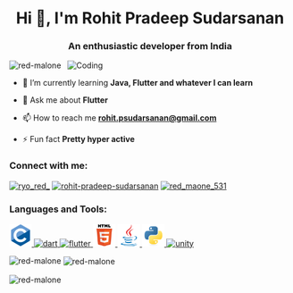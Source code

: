 <h1 align="center">Hi 👋, I'm Rohit Pradeep Sudarsanan</h1>
<h3 align="center">An enthusiastic developer from India</h3>
<img align="right" alt="Coding" width="400" src="https://camo.githubusercontent.com/cae12fddd9d6982901d82580bdf321d81fb299141098ca1c2d4891870827bf17/68747470733a2f2f6d69726f2e6d656469756d2e636f6d2f6d61782f313336302f302a37513379765349765f7430696f4a2d5a2e676966">

<p align="left"> <img src="https://komarev.com/ghpvc/?username=red-malone&label=Profile%20views&color=0e75b6&style=flat" alt="red-malone" /> </p>

- 🌱 I’m currently learning **Java, Flutter and whatever I can learn**

- 💬 Ask me about **Flutter**

- 📫 How to reach me **rohit.psudarsanan@gmail.com**

- ⚡ Fun fact **Pretty hyper active**

<h3 align="left">Connect with me:</h3>
<p align="left">
<a href="https://twitter.com/ryo_red_" target="blank"><img align="center" src="https://raw.githubusercontent.com/rahuldkjain/github-profile-readme-generator/master/src/images/icons/Social/twitter.svg" alt="ryo_red_" height="30" width="40" /></a>
<a href="https://linkedin.com/in/rohit-pradeep-sudarsanan" target="blank"><img align="center" src="https://raw.githubusercontent.com/rahuldkjain/github-profile-readme-generator/master/src/images/icons/Social/linked-in-alt.svg" alt="rohit-pradeep-sudarsanan" height="30" width="40" /></a>
<a href="https://instagram.com/red_malone_531" target="blank"><img align="center" src="https://raw.githubusercontent.com/rahuldkjain/github-profile-readme-generator/master/src/images/icons/Social/instagram.svg" alt="red_maone_531" height="30" width="40" /></a>
</p>

<h3 align="left">Languages and Tools:</h3>
<p align="left"> <a href="https://www.cprogramming.com/" target="_blank" rel="noreferrer"> <img src="https://raw.githubusercontent.com/devicons/devicon/master/icons/c/c-original.svg" alt="c" width="40" height="40"/> </a> <a href="https://dart.dev" target="_blank" rel="noreferrer"> <img src="https://www.vectorlogo.zone/logos/dartlang/dartlang-icon.svg" alt="dart" width="40" height="40"/> </a> <a href="https://flutter.dev" target="_blank" rel="noreferrer"> <img src="https://www.vectorlogo.zone/logos/flutterio/flutterio-icon.svg" alt="flutter" width="40" height="40"/> </a> <a href="https://www.w3.org/html/" target="_blank" rel="noreferrer"> <img src="https://raw.githubusercontent.com/devicons/devicon/master/icons/html5/html5-original-wordmark.svg" alt="html5" width="40" height="40"/> </a> <a href="https://www.java.com" target="_blank" rel="noreferrer"> <img src="https://raw.githubusercontent.com/devicons/devicon/master/icons/java/java-original.svg" alt="java" width="40" height="40"/> </a> <a href="https://www.python.org" target="_blank" rel="noreferrer"> <img src="https://raw.githubusercontent.com/devicons/devicon/master/icons/python/python-original.svg" alt="python" width="40" height="40"/> </a> <a href="https://unity.com/" target="_blank" rel="noreferrer"> <img src="https://www.vectorlogo.zone/logos/unity3d/unity3d-icon.svg" alt="unity" width="40" height="40"/> </a> </p>

<p><img align="left" src="https://github-readme-stats.vercel.app/api/top-langs?username=red-malone&show_icons=true&locale=en&layout=compact" alt="red-malone" /></p>

<p>&nbsp;<img align="center" src="https://github-readme-stats.vercel.app/api?username=red-malone&show_icons=true&locale=en" alt="red-malone" /></p>

<p><img align="center" src="https://github-readme-streak-stats.herokuapp.com/?user=red-malone&" alt="red-malone" /></p>
